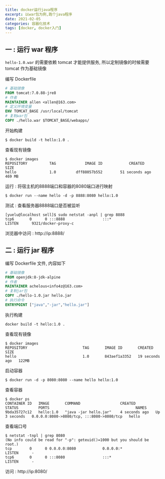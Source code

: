 ```yaml
---
title: docker运行java程序
excerpt: 以war包为例,跑个java程序
date: 2021-02-05
categories: 容器化技术
tags: [docker, docker入门]
---
```




## 一 : 运行 war 程序

`hello-1.0.war` 的需要依赖 tomcat 才能提供服务, 所以定制镜像的时候需要 tomcat 作为基础镜像

编写 Dockerfile

```dockerfile
# 基础镜像
FROM tomcat:7.0.88-jre8
# 作者
MAINTAINER allen <allen@163.com>
# 定义环境变量
ENV TOMCAT_BASE /usr/local/tomcat
# 复制war包
COPY ./hello.war $TOMCAT_BASE/webapps/
```

开始构建

```shell
$ docker build -t hello:1.0 .
```

查看现有镜像

```shell
$ docker images
REPOSITORY			TAG				IMAGE ID			CREATED				SIZE
hello				1.0			dff88057b552		51 seconds ago		469 MB
```

运行 : 将宿主机的8888端口和容器的8080端口进行映射

```shell
$ docker run --name hello -d -p 8888:8080 hello:1.0
```

测试 : 查看服务器8888端口是否被监听

```shell
[yuelu@localhost sell]$ sudo netstat -anpl | grep 8888
tcp6       0      0 :::8888                 :::*                    LISTEN      9321/docker-proxy-c
```

浏览器中访问 : http://ip:8888/



## 二 : 运行 jar 程序

编写 Dockerfile 文件, 内容如下

```dockerfile
# 基础镜像
FROM openjdk:8-jdk-alpine
# 作者
MAINTAINER achelous<info4z@163.com>
# 复制jar包
COPY ./hello-1.0.jar hello.jar
# 执行命令
ENTRYPOINT ["java","-jar","hello.jar"]
```

执行构建

```shell
docker build -t hello:1.0 .
```

查看现有镜像

```shell
$ docker images
REPOSITORY                         TAG       IMAGE ID       CREATED          SIZE
hello                              1.0       843aef1a3352   19 seconds ago   122MB
```

启动容器

```shell
$ docker run -d -p 8080:8080 --name hello hello:1.0
```

查看容器

```shell
$ docker ps
CONTAINER ID   IMAGE       COMMAND                  CREATED         STATUS         PORTS                                       NAMES
9bda35727c12   hello:1.0   "java -jar hello.jar"    4 seconds ago   Up 3 seconds   0.0.0.0:8080->8080/tcp, :::8080->8080/tcp   hello
```

查看端口号

```shell
$ netstat -tnpl | grep 8080
(No info could be read for "-p": geteuid()=1000 but you should be root.)
tcp        0      0 0.0.0.0:8080            0.0.0.0:*               LISTEN      -                   
tcp6       0      0 :::8080                 :::*                    LISTEN      -
```

访问 : http://ip:8080/

